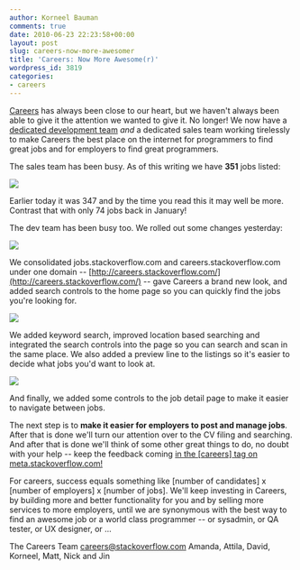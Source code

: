 ```yaml
---
author: Korneel Bauman
comments: true
date: 2010-06-23 22:23:58+00:00
layout: post
slug: careers-now-more-awesomer
title: 'Careers: Now More Awesome(r)'
wordpress_id: 3819
categories:
- careers
---
```


[Careers](http://careers.stackoverflow.com/) has always been close to our heart, but we haven't always been able to give it the attention we wanted to give it. No longer! We now have a [dedicated development team](http://blog.stackoverflow.com/2010/06/new-hires-in-new-york/) _and_ a dedicated sales team working tirelessly to make Careers the best place on the internet for programmers to find great jobs and for employers to find great programmers.

The sales team has been busy. As of this writing we have **351** jobs listed:

[![](http://blog.stackoverflow.com/wp-content/uploads/careers-11-update-job-count.png)](http://careers.stackoverflow.com/)

Earlier today it was 347 and by the time you read this it may well be more. Contrast that with only 74 jobs back in January!

The dev team has been busy too. We rolled out some changes yesterday:

[![](http://blog.stackoverflow.com/wp-content/uploads/careers-11-update-new-homepage.png)](http://careers.stackoverflow.com/)

We consolidated jobs.stackoverflow.com and careers.stackoverflow.com under one domain -- [http://careers.stackoverflow.com/](http://careers.stackoverflow.com/) -- gave Careers a brand new look, and added search controls to the home page so you can quickly find the jobs you're looking for.

[![](http://blog.stackoverflow.com/wp-content/uploads/careers-11-update-home-page-search.png)](http://careers.stackoverflow.com/)

We added keyword search, improved location based searching and integrated the search controls into the page so you can search and scan in the same place. We also added a preview line to the listings so it's easier to decide what jobs you'd want to look at.

[![](http://blog.stackoverflow.com/wp-content/uploads/careers-11-update-preview.png)](http://careers.stackoverflow.com/)

And finally, we added some controls to the job detail page to make it easier to navigate between jobs.

The next step is to **make it easier for employers to post and manage jobs**. After that is done we'll turn our attention over to the CV filing and searching. And after that is done we'll think of some other great things to do, no doubt with your help -- keep the feedback coming [in the [careers] tag on meta.stackoverflow.com!](http://meta.stackoverflow.com/questions/tagged/careers)

For careers, success equals something like [number of candidates] x [number of employers] x [number of jobs]. We'll keep investing in Careers, by building more and better functionality for you and by selling more services to more employers, until we are synonymous with the best way to find an awesome job or a world class programmer -- or sysadmin, or QA tester, or UX designer, or ...

The Careers Team
[careers@stackoverflow.com](mailto:careers@stackoverflow.com)
Amanda, Attila, David, Korneel, Matt, Nick and Jin
